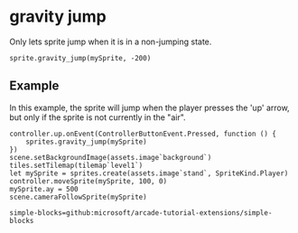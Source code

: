 # gravity jump

Only lets sprite jump when it is in a non-jumping state.

```sig
sprite.gravity_jump(mySprite, -200)
```

## Example

In this example, the sprite will jump when the player presses the 'up' arrow, but only if the sprite is not currently in the "air".

```blocks
controller.up.onEvent(ControllerButtonEvent.Pressed, function () {
    sprites.gravity_jump(mySprite)
})
scene.setBackgroundImage(assets.image`background`)
tiles.setTilemap(tilemap`level1`)
let mySprite = sprites.create(assets.image`stand`, SpriteKind.Player)
controller.moveSprite(mySprite, 100, 0)
mySprite.ay = 500
scene.cameraFollowSprite(mySprite)

```

```package
simple-blocks=github:microsoft/arcade-tutorial-extensions/simple-blocks
```